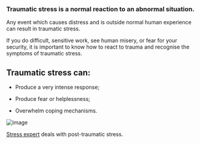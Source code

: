[Title]: # (Traumatic Stress)
[Order]: # (0)

### Traumatic stress is a normal reaction to an abnormal situation.

Any event which causes distress and is outside normal human experience can result in traumatic stress. 

If you do difficult, sensitive work, see human misery, or fear for your security, it is important to know how to react to trauma and recognise the symptoms of traumatic stress. 

## Traumatic stress can: 

*	Produce a very intense response;

*	Produce fear or helplessness;

*	Overwhelm coping mechanisms. 

![image](stress3.png)

[Stress expert](umbrella://lesson/stress/2) deals with post-traumatic stress.  